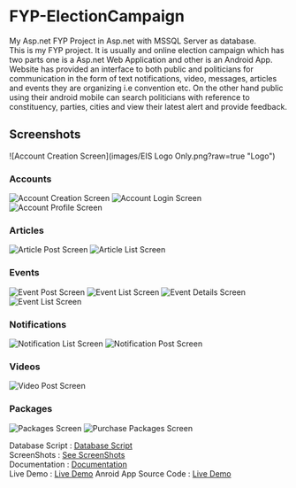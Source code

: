 FYP-ElectionCampaign
====================

My Asp.net FYP Project in  Asp.net with MSSQL Server as database.<br />
This is my FYP project. It is usually and online election campaign which has two parts one is a Asp.net Web Application and other is an Android App. Website has provided an interface to both public and politicians for communication in the form of text notifications, video, messages, articles and events they are organizing i.e convention etc. On the other hand public using their android mobile can search politicians with reference to constituency, parties, cities and view their latest alert and provide feedback.
<br />
## Screenshots
![Account Creation Screen](images/EIS Logo Only.png?raw=true "Logo")
### Accounts
![Account Creation Screen](media/request_account.png?raw=true "Account Creation")
![Account Login Screen](media/account_login.png?raw=true "Account Login")
![Account Profile Screen](media/account_profile.png?raw=true "Account Profile")
### Articles
![Article Post Screen](media/article_post.png?raw=true "Post Article")
![Article List Screen](media/articles_list.png?raw=true "Article List")
### Events
![Event Post Screen](media/event_post.png?raw=true "Event Post")
![Event List Screen](media/events_list.png?raw=true "Event List")
![Event Details Screen](media/events_details.png?raw=true "Event Details")
![Event List Screen](media/my_events_list.png?raw=true "Event List")
### Notifications
![Notification List Screen](media/notification_list.png?raw=true "Notification List")
![Notification Post Screen](media/notification_post.png?raw=true "Notification Post")
### Videos
![Video Post Screen](media/vidoe_post.png?raw=true "Video Post")
### Packages
![Packages Screen](media/packages_plan.png?raw=true "Packages")
![Purchase Packages Screen](media/puchase_packages.png?raw=true "Purchase Packages")


Database Script : <a href="https://gist.github.com/TaqiOfficial/f48678d796d251bc4de4">Database Script</a><br />
ScreenShots : <a href="https://www.behance.net/gallery/18250497/Digitalized-Electroid-Campaign">See ScreenShots</a><br />
Documentation : <a href="https://www.dropbox.com/s/kgdn1o1b037snsj/FYP%20-%20Complete%20Documentation.pdf?dl=0">Documentation</a> <br />
Live Demo : <a href="http://decsys.somee.com/Login/Login.aspx">Live Demo</a>
Anroid App Source Code : <a href="https://github.com/TaqiOfficial/EIS">Live Demo</a>
